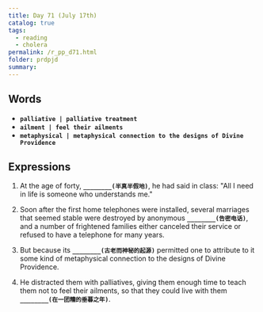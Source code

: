 ```yaml
---
title: Day 71 (July 17th)
catalog: true
tags: 
  - reading
  - cholera
permalink: /r_pp_d71.html
folder: prdpjd
summary: 
---
```


## Words

-   <b data-toggle="tooltip" data-original-title="{{site.data.glossary.palliative}}">`palliative | palliative treatment`</b>
-   <b data-toggle="tooltip" data-original-title="{{site.data.glossary.ailment}}">`ailment | feel their ailments`</b>
-   <b data-toggle="tooltip" data-original-title="{{site.data.glossary.metaphysical}}">`metaphysical | metaphysical connection to the designs of Divine Providence`</b>


## Expressions

1.  At the age of forty, <b data-toggle="tooltip" data-original-title="{{site.data.answers.71_a}}">`________(半真半假地)`</b>, he had said in class: "All I need in life is someone who understands me."

2.  Soon after the first home telephones were installed, several marriages that seemed stable were destroyed by anonymous <b data-toggle="tooltip" data-original-title="{{site.data.answers.71_b}}">`________(告密电话)`</b>, and a number of frightened families either canceled their service or refused to have a telephone for many years.

3.  But because its <b data-toggle="tooltip" data-original-title="{{site.data.answers.71_c}}">`________(古老而神秘的起源)`</b> permitted one to attribute to it some kind of metaphysical connection to the designs of Divine Providence.

4.  He distracted them with palliatives, giving them enough time to teach them not to feel their ailments, so that they could live with them <b data-toggle="tooltip" data-original-title="{{site.data.answers.71_d}}">`________(在一团糟的垂暮之年)`</b>.
